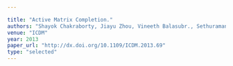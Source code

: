 ```yaml
---

title: "Active Matrix Completion."
authors: "Shayok Chakraborty, Jiayu Zhou, Vineeth Balasubr., Sethuraman Panch., Ian Davidson, and Jieping Ye"
venue: "ICDM"
year: 2013
paper_url: "http://dx.doi.org/10.1109/ICDM.2013.69"
type: "selected"
---
```

